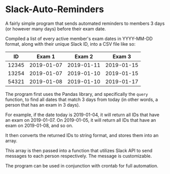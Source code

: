 # Slack-Auto-Reminders
A fairly simple program that sends automated reminders to members 3 days (or however many days) before their exam date.

Compiled a list of every active member's exam dates in YYYY-MM-DD format, along with their unique Slack ID, into a CSV file like so:

| ID     | Exam 1      | Exam 2      | Exam 3      |
|------- |------------ |------------ | ------------|
| 12345  | 2019-01-07  | 2019-01-11  | 2019-01-15  |
| 13254  | 2019-01-07  | 2019-01-10  | 2019-01-15  |
| 54321  | 2019-01-08  | 2019-01-10  | 2019-01-17  |

The program first uses the Pandas library, and specifically the ```query``` function, to find all dates that match 3 days from today (in other words, a person that has an exam in 3 days). 

For example, if the date today is 2019-01-04, it will return all IDs that have an exam on 2019-01-07. On 2019-01-05, it will return all IDs that have an exam on 2019-01-08, and so on.

It then converts the returned IDs to string format, and stores them into an array.

This array is then passed into a function that utilizes Slack API to send messages to each person respectively. The message is customizable.

The program can be used in conjunction with crontab for full automation.
